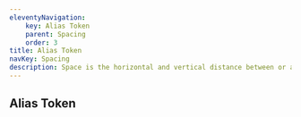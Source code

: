 ```yaml
---
eleventyNavigation:
    key: Alias Token
    parent: Spacing
    order: 3
title: Alias Token
navKey: Spacing
description: Space is the horizontal and vertical distance between or around different design elements.
---
```

## Alias Token
